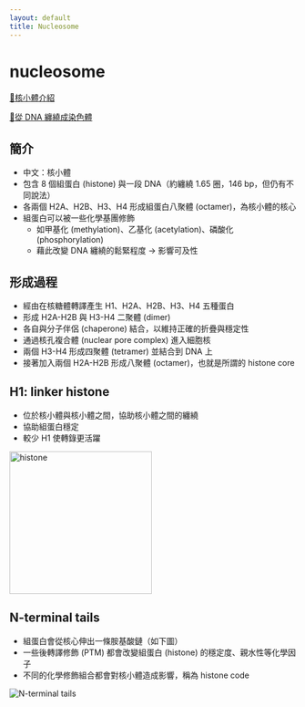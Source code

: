 ```yaml
---
layout: default
title: Nucleosome
---
```


# nucleosome

[🎥核小體介紹](https://www.youtube.com/watch?v=FYwxJnGq_8c)

[🎥從 DNA 纏繞成染色體](https://www.youtube.com/watch?v=gbSIBhFwQ4s)

## 簡介

* 中文：核小體
* 包含 8 個組蛋白 (histone) 與一段 DNA（約纏繞 1.65 圈，146 bp，但仍有不同說法）
* 各兩個 H2A、H2B、H3、H4 形成組蛋白八聚體 (octamer)，為核小體的核心
* 組蛋白可以被一些化學基團修飾
  * 如甲基化 (methylation)、乙基化 (acetylation)、磷酸化 (phosphorylation)
  * 藉此改變 DNA 纏繞的鬆緊程度 $\to$ 影響可及性

## 形成過程

* 經由在核糖體轉譯產生 H1、H2A、H2B、H3、H4 五種蛋白
* 形成 H2A-H2B 與 H3-H4 二聚體 (dimer)
* 各自與分子伴侶 (chaperone) 結合，以維持正確的折疊與穩定性
* 通過核孔複合體 (nuclear pore complex) 進入細胞核
* 兩個 H3-H4 形成四聚體 (tetramer) 並結合到 DNA 上
* 接著加入兩個 H2A-H2B 形成八聚體 (octamer)，也就是所謂的 histone core

## H1: linker histone

* 位於核小體與核小體之間，協助核小體之間的纏繞
* 協助組蛋白穩定
* 較少 H1 使轉錄更活躍
<img src="https://search-static.byjusweb.com/question-images/byjus/infinitestudent-images/ckeditor_assets/pictures/78305/content_nucleosome.png" alt="histone" style="height: 250px;"/>

## N-terminal tails

* 組蛋白會從核心伸出一條胺基酸鏈（如下圖）
* 一些後轉譯修飾 (PTM) 都會改變組蛋白 (histone) 的穩定度、親水性等化學因子
* 不同的化學修飾組合都會對核小體造成影響，稱為 histone code
<img src="https://upload.wikimedia.org/wikipedia/commons/thumb/2/23/Histone_modification.pdf/page1-799px-Histone_modification.pdf.jpg?20150701152533" alt="N-terminal tails"/>